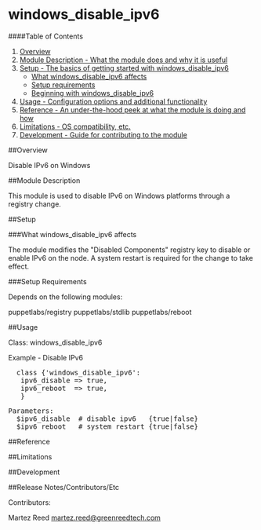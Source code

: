 # windows_disable_ipv6 #

####Table of Contents

1. [Overview](#overview)
2. [Module Description - What the module does and why it is useful](#module-description)
3. [Setup - The basics of getting started with windows_disable_ipv6](#setup)
    * [What windows_disable_ipv6 affects](#what-[modulename]-affects)
    * [Setup requirements](#setup-requirements)
    * [Beginning with windows_disable_ipv6](#beginning-with-[Modulename])
4. [Usage - Configuration options and additional functionality](#usage)
5. [Reference - An under-the-hood peek at what the module is doing and how](#reference)
5. [Limitations - OS compatibility, etc.](#limitations)
6. [Development - Guide for contributing to the module](#development)

##Overview

Disable IPv6 on Windows

##Module Description

This module is used to disable IPv6 on Windows platforms through a registry change.

##Setup

###What windows_disable_ipv6 affects

The module modifies the "Disabled Components" registry key to disable or enable IPv6 on the node. A system restart is required for the change to take effect.

###Setup Requirements
 
Depends on the following modules:

puppetlabs/registry
puppetlabs/stdlib
puppetlabs/reboot

##Usage

Class: windows_disable_ipv6

Example - Disable IPv6

<pre>
  class {'windows_disable_ipv6':
   ipv6_disable => true,
   ipv6_reboot  => true,
   }
</pre>

<pre>
Parameters:
  $ipv6_disable  # disable ipv6   {true|false}
  $ipv6_reboot	 # system restart {true|false}
</pre>

##Reference

##Limitations

##Development

##Release Notes/Contributors/Etc

Contributors:

Martez Reed <martez.reed@greenreedtech.com>
